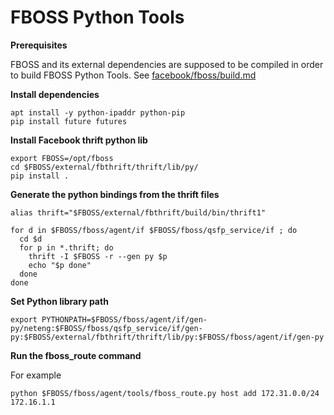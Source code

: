 # FBOSS Python Tools

__Prerequisites__

FBOSS and its external dependencies are supposed to be compiled in order to build FBOSS Python Tools. See [facebook/fboss/build.md](https://github.com/facebook/fboss/blob/master/BUILD.md)

__Install dependencies__

```
apt install -y python-ipaddr python-pip
pip install future futures
```

__Install Facebook thrift python lib__

```
export FBOSS=/opt/fboss
cd $FBOSS/external/fbthrift/thrift/lib/py/
pip install .
```

__Generate the python bindings from the thrift files__

```
alias thrift="$FBOSS/external/fbthrift/build/bin/thrift1"

for d in $FBOSS/fboss/agent/if $FBOSS/fboss/qsfp_service/if ; do
  cd $d
  for p in *.thrift; do
    thrift -I $FBOSS -r --gen py $p
    echo "$p done"
  done
done
```

__Set Python library path__

```
export PYTHONPATH=$FBOSS/fboss/agent/if/gen-py/neteng:$FBOSS/fboss/qsfp_service/if/gen-py:$FBOSS/external/fbthrift/thrift/lib/py:$FBOSS/fboss/agent/if/gen-py
```

__Run the fboss_route command__

For example

```
python $FBOSS/fboss/agent/tools/fboss_route.py host add 172.31.0.0/24 172.16.1.1
```
